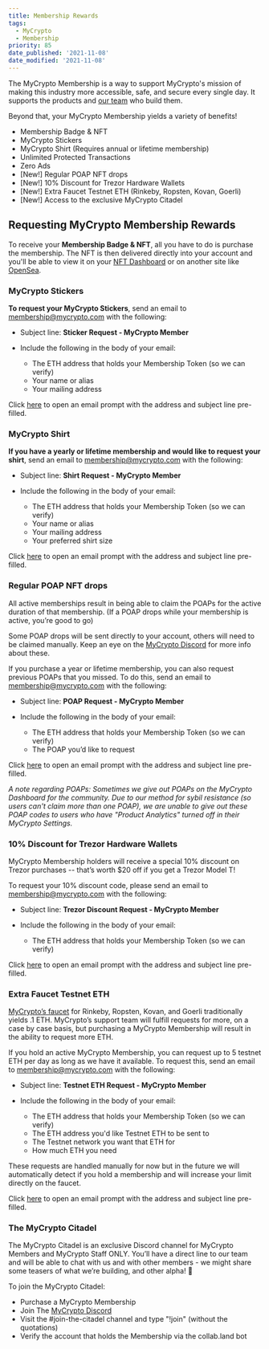 ```yaml
---
title: Membership Rewards
tags:
  - MyCrypto
  - Membership
priority: 85
date_published: '2021-11-08'
date_modified: '2021-11-08'
---
```


The MyCrypto Membership is a way to support MyCrypto's mission of making this industry more accessible, safe, and secure every single day. It supports the products and [our team](https://mycrypto.com/about/) who build them.

Beyond that, your MyCrypto Membership yields a variety of benefits!

- Membership Badge & NFT
- MyCrypto Stickers
- MyCrypto Shirt (Requires annual or lifetime membership)
- Unlimited Protected Transactions
- Zero Ads
- [New!] Regular POAP NFT drops
- [New!] 10% Discount for Trezor Hardware Wallets
- [New!] Extra Faucet Testnet ETH (Rinkeby, Ropsten, Kovan, Goerli)
- [New!] Access to the exclusive MyCrypto Citadel

## Requesting MyCrypto Membership Rewards

To receive your **Membership Badge & NFT**, all you have to do is purchase the membership. The NFT is then delivered directly into your account and you'll be able to view it on your [NFT Dashboard](https://app.mycrypto.com/nft-dashboard?utm_medium=organic&utm_source=support&utm_campaign=membership) or on another site like [OpenSea](https://opensea.io).

### MyCrypto Stickers

**To request your MyCrypto Stickers**, send an email to [membership@mycrypto.com](mailto:membership@mycrypto.com) with the following:

- Subject line: **Sticker Request - MyCrypto Member**

- Include the following in the body of your email:
  - The ETH address that holds your Membership Token (so we can verify)
  - Your name or alias
  - Your mailing address

Click [here](mailto:membership@mycrypto.com?subject=Sticker%20Request%20-%20MyCrypto%20Member) to open an email prompt with the address and subject line pre-filled.

### MyCrypto Shirt

**If you have a yearly or lifetime membership and would like to request your shirt**, send an email to [membership@mycrypto.com](mailto:membership@mycrypto.com) with the following:

- Subject line: **Shirt Request - MyCrypto Member**

- Include the following in the body of your email:
  - The ETH address that holds your Membership Token (so we can verify)
  - Your name or alias
  - Your mailing address
  - Your preferred shirt size

Click [here](mailto:membership@mycrypto.com?subject=Shirt%20Request%20-%20MyCrypto%20Member) to open an email prompt with the address and subject line pre-filled.

### Regular POAP NFT drops

All active memberships result in being able to claim the POAPs for the active duration of that membership. (If a POAP drops while your membership is active, you’re good to go)

Some POAP drops will be sent directly to your account, others will need to be claimed manually. Keep an eye on the [MyCrypto Discord](https://discord.gg/VSaTXEA) for more info about these.

If you purchase a year or lifetime membership, you can also request previous POAPs that you missed. To do this, send an email to [membership@mycrypto.com](mailto:membership@mycrypto.com) with the following:

- Subject line: **POAP Request - MyCrypto Member**

- Include the following in the body of your email:
  - The ETH address that holds your Membership Token (so we can verify)
  - The POAP you’d like to request

Click [here](mailto:membership@mycrypto.com?subject=POAP%20Request%20-%20MyCrypto%20Member) to open an email prompt with the address and subject line pre-filled.

_A note regarding POAPs: Sometimes we give out POAPs on the MyCrypto Dashboard for the community. Due to our method for sybil resistance (so users can't claim more than one POAP), we are unable to give out these POAP codes to users who have "Product Analytics" turned off in their MyCrypto Settings._

### 10% Discount for Trezor Hardware Wallets

MyCrypto Membership holders will receive a special 10% discount on Trezor purchases -- that’s worth $20 off if you get a Trezor Model T!

To request your 10% discount code, please send an email to [membership@mycrypto.com](mailto:membership@mycrypto.com) with the following:

- Subject line: **Trezor Discount Request - MyCrypto Member**

- Include the following in the body of your email:
  - The ETH address that holds your Membership Token (so we can verify)

Click [here](mailto:membership@mycrypto.com?subject=Trezor%20Discount%20Request%20-%20MyCrypto%20Member) to open an email prompt with the address and subject line pre-filled.

### Extra Faucet Testnet ETH

[MyCrypto’s faucet](https://app.mycrypto.com/faucet?utm_medium=organic&utm_source=support&utm_campaign=membership) for Rinkeby, Ropsten, Kovan, and Goerli traditionally yields .1 ETH. MyCrypto’s support team will fulfill requests for more, on a case by case basis, but purchasing a MyCrypto Membership will result in the ability to request more ETH.

If you hold an active MyCrypto Membership, you can request up to 5 testnet ETH per day as long as we have it available. To request this, send an email to [membership@mycrypto.com](mailto:membership@mycrypto.com) with the following:

- Subject line: **Testnet ETH Request - MyCrypto Member**

- Include the following in the body of your email:
  - The ETH address that holds your Membership Token (so we can verify)
  - The ETH address you'd like Testnet ETH to be sent to
  - The Testnet network you want that ETH for
  - How much ETH you need

These requests are handled manually for now but in the future we will automatically detect if you hold a membership and will increase your limit directly on the faucet.

Click [here](mailto:membership@mycrypto.com?subject=Testnet%20ETH%20Request%20-%20MyCrypto%20Member) to open an email prompt with the address and subject line pre-filled.

### The MyCrypto Citadel

The MyCrypto Citadel is an exclusive Discord channel for MyCrypto Members and MyCrypto Staff ONLY. You’ll have a direct line to our team and will be able to chat with us and with other members - we might share some teasers of what we’re building, and other alpha! 👀

To join the MyCrypto Citadel:

- Purchase a MyCrypto Membership
- Join The [MyCrypto Discord](https://discord.gg/VSaTXEA)
- Visit the #join-the-citadel channel and type "!join" (without the quotations)
- Verify the account that holds the Membership via the collab.land bot
